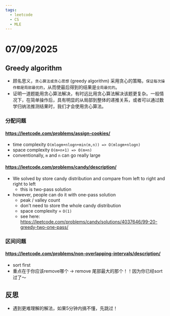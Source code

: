```yaml
---
tags:
  - leetcode
  - CS
  - MLE
---
```

# 07/09/2025
## Greedy algorithm 
- 顾名思义，`贪心算法或贪心思想` (greedy algorithm) 采用贪心的策略，`保证每次操作都是局部最优的`，从而使最后得到的结果是`全局最优的`。
- 证明一道题能用贪心算法解决，有时远比用贪心算法解决该题更复杂。一般情况下，在简单操作后，具有明显的从局部到整体的递推关系，或者可以通过数学归纳法推测结果时，我们才会使用贪心算法。
### 分配问题
#### https://leetcode.com/problems/assign-cookies/
- time complexity `O(mlogm+nlogn+min(m,n)) => O(mlogm+nlogn)`
- space complexity `O(m+n+1) => O(m+n)`
- conventionally, `m` and `n` can go really large
#### https://leetcode.com/problems/candy/description/
- We solved by store candy distribution and compare from left to right and right to left
	- this is two-pass solution
- however, people can do it with one-pass solution 
	- peak / valley count
	- don't need to store the whole candy distribution
	- space complexity  = `O(1)`
	- see here: https://leetcode.com/problems/candy/solutions/4037646/99-20-greedy-two-one-pass/
### 区间问题
#### https://leetcode.com/problems/non-overlapping-intervals/description/
- sort first
- 重点在于你应该remove哪个 -> remove 尾部最大的那个！！因为你已经sort过了～
## 反思
- 遇到更难理解的解法，如果5分钟内搞不懂，先跳过！